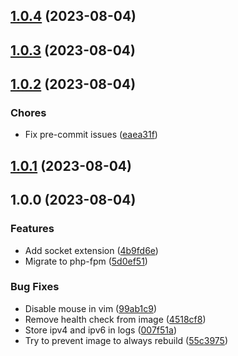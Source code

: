 ## [1.0.4](https://github.com/geokrety/geokrety-website-docker-base/compare/v1.0.3...v1.0.4) (2023-08-04)

## [1.0.3](https://github.com/geokrety/geokrety-website-docker-base/compare/v1.0.2...v1.0.3) (2023-08-04)

## [1.0.2](https://github.com/geokrety/geokrety-website-docker-base/compare/v1.0.1...v1.0.2) (2023-08-04)


### Chores

* Fix pre-commit issues ([eaea31f](https://github.com/geokrety/geokrety-website-docker-base/commit/eaea31fab8bf9ed7391dd604d46dd5fca55a5327))

## [1.0.1](https://github.com/geokrety/geokrety-website-docker-base/compare/v1.0.0...v1.0.1) (2023-08-04)

## 1.0.0 (2023-08-04)


### Features

* Add socket extension ([4b9fd6e](https://github.com/geokrety/geokrety-website-docker-base/commit/4b9fd6e08045dd9bf952bbad516bde4a50e4a3bc))
* Migrate to php-fpm ([5d0ef51](https://github.com/geokrety/geokrety-website-docker-base/commit/5d0ef51db08fb784764c2d4f25aead49b28d5101))


### Bug Fixes

* Disable mouse in vim ([99ab1c9](https://github.com/geokrety/geokrety-website-docker-base/commit/99ab1c91e1215ff1cfb674313ffb0cb6d6a20fa0))
* Remove health check from image ([4518cf8](https://github.com/geokrety/geokrety-website-docker-base/commit/4518cf880f834ee006847a7722269b72316daffd))
* Store ipv4 and ipv6 in logs ([007f51a](https://github.com/geokrety/geokrety-website-docker-base/commit/007f51ac7b68520d359fb2dad1a8a1b1f41f517b))
* Try to prevent image to always rebuild ([55c3975](https://github.com/geokrety/geokrety-website-docker-base/commit/55c3975c933acba95036f46c7ee910912a15bfa5))
